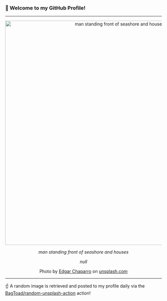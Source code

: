 ### 👋 Welcome to my GitHub Profile!

----

<div align="center">
  <img width="720" src="https://images.unsplash.com/photo-1519055548599-6d4d129508c4?crop=entropy&cs=tinysrgb&fit=max&fm=jpg&ixid=M3w1NTI0OTR8MHwxfHJhbmRvbXx8fHx8fHx8fDE3MjUzNDM4OTZ8&ixlib=rb-4.0.3&q=80&w=1080" alt="man standing front of seashore and houses">
  
  <em>man standing front of seashore and houses</em>
  
  <em>null</em>
  
  Photo by [Edgar Chaparro](http://www.echaparro.com) on [unsplash.com](https://unsplash.com/)
</div>

----

☝️ A random image is retrieved and posted to my profile daily via the [BagToad/random-unsplash-action](https://github.com/BagToad/random-unsplash-action) action!
